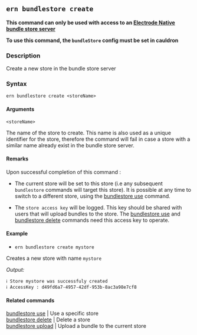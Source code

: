 ## `ern bundlestore create`

**This command can only be used with access to an [Electrode Native bundle store server]**

**To use this command, the `bundleStore` config must be set in cauldron**

### Description

Create a new store in the bundle store server

### Syntax

`ern bundlestore create <storeName>`

#### Arguments

`<storeName>`

The name of the store to create.
This name is also used as a unique identifier for the store, therefore the command will fail in case a store with a similar name already exist in the bundle store server.

#### Remarks

Upon successful completion of this command :

- The current store will be set to this store (i.e any subsequent `bundlestore` commands will target this store). It is possible at any time to switch to a different store, using the [bundlestore use] command.

- The `store access key` will be logged. This key should be shared with users that will upload bundles to the store. The [bundlestore use] and [bundlestore delete] commands need this access key to operate.

#### Example

- `ern bundlestore create mystore`

Creates a new store with name `mystore`

_Output:_

```
ℹ Store mystore was successfuly created
ℹ AccessKey : d49fd6a7-4957-42df-953b-8ac3a98e7cf8
```

#### Related commands

[bundlestore use] | Use a specific store  
[bundlestore delete] | Delete a store  
[bundlestore upload] | Upload a bundle to the current store

[bundlestore use]: ./use.md
[bundlestore delete]: ./delete.md
[bundlestore upload]: ./upload.md
[platform config set]: ../platform/config/set.md
[electrode native bundle store server]: https://github.com/electrode-io/ern-bundle-store
